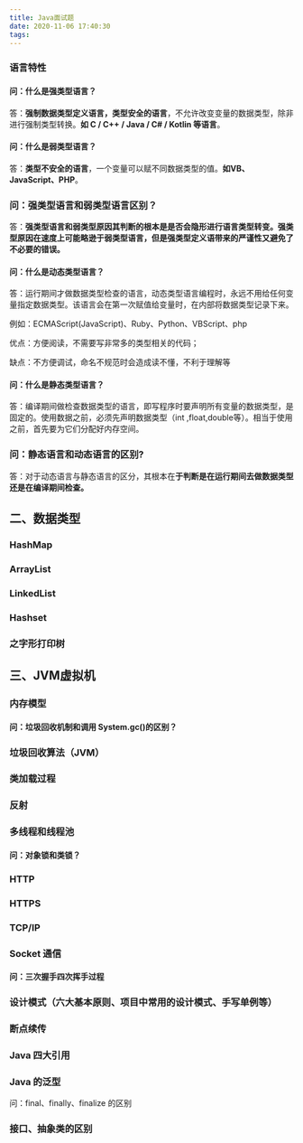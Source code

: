 ```yaml
---
title: Java面试题
date: 2020-11-06 17:40:30
tags:
---
```


### 语言特性

#### 问：什么是强类型语言？

答：**强制数据类型定义语言，类型安全的语言**，不允许改变变量的数据类型，除非进行强制类型转换。**如 C / C++ / Java / C# / Kotlin 等语言**。

#### 问：什么是弱类型语言？

答：**类型不安全的语言**，一个变量可以赋不同数据类型的值。**如VB、JavaScript、PHP**。

### 问：强类型语言和弱类型语言区别？

答：**强类型语言和弱类型原因其判断的根本是是否会隐形进行语言类型转变。强类型原因在速度上可能略逊于弱类型语言，但是强类型定义语带来的严谨性又避免了不必要的错误。**

#### 问：什么是动态类型语言？

答：运行期间才做数据类型检查的语言，动态类型语言编程时，永远不用给任何变量指定数据类型。该语言会在第一次赋值给变量时，在内部将数据类型记录下来。

例如：ECMAScript(JavaScript)、Ruby、Python、VBScript、php

优点：方便阅读，不需要写非常多的类型相关的代码；

缺点：不方便调试，命名不规范时会造成读不懂，不利于理解等

#### 问：什么是静态类型语言？

答：编译期间做检查数据类型的语言，即写程序时要声明所有变量的数据类型，是固定的。使用数据之前，必须先声明数据类型（int ,float,double等）。相当于使用之前，首先要为它们分配好内存空间。

### 问：静态语言和动态语言的区别?

答：对于动态语言与静态语言的区分，其根本在**于判断是在运行期间去做数据类型还是在编译期间检查。**

## 二、数据类型

### HashMap

### ArrayList

### LinkedList

### Hashset 

### 之字形打印树

## 三、JVM虚拟机

### 内存模型

#### 问：垃圾回收机制和调用 System.gc()的区别？



### 垃圾回收算法（JVM）

### 类加载过程

### 反射

### 多线程和线程池

#### 问：对象锁和类锁？

### HTTP 

### HTTPS

### TCP/IP

### Socket 通信

#### 问：三次握手四次挥手过程

### 设计模式（六大基本原则、项目中常用的设计模式、手写单例等）

### 断点续传

### Java 四大引用

### Java 的泛型

问：final、finally、finalize 的区别

### 接口、抽象类的区别



